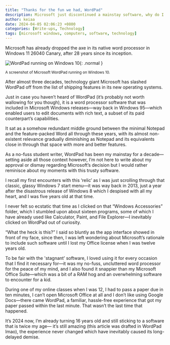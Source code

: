 ```yaml
---
title: "Thanks for the fun we had, WordPad"
description: Microsoft just discontinued a mainstay software, why do I care?
author: keiaa
date: 2024-04-05 02:06:23 +0800
categories: [Write-ups, Technology]
tags: [microsoft windows, computers, software, technology]
---
```


Microsoft has already dropped the axe in its native word processor in Windows 11 26040 Canary, after 28 years since its inception.

![WordPad running on Windows 10](https://i.ibb.co/gLw3JHQd/wordpad-on-windows-10.png){: .normal }

<sup>A screenshot of Microsoft WordPad running on Windows 10.</sup>

After almost three decades, technology giant Microsoft has slashed WordPad off from the list of shipping features in its new operating systems.

Just in case you haven’t heard of WordPad (it’s probably not worth wallowing for you though), it is a word processor software that was included in Microsoft Windows releases—way back in Windows 95—which enabled users to edit documents with rich text, a subset of its paid counterpart’s capabilities.

It sat as a somehow redundant middle ground between the minimal Notepad and the feature-packed Word all through these years, with its almost non-existent relevance gradually diminishing as Notepad and its equivalents close in through that space with more and better features.

As a no-fuss student writer, WordPad has been my mainstay for a decade—setting aside all those context however, I’m not here to write about my approval or dismay regarding Microsoft’s decision but I would rather reminisce about my moments with this trusty software.

I recall my first encounters with this ‘relic’ as I was just scrolling through that classic, glassy Windows 7 start menu—it was way back in 2013, just a year after the disastrous release of Windows 8 which I despised with all my heart, and I was five years old at that time.

I never felt so ecstatic that time as I clicked on that “Windows Accessories” folder, which I stumbled upon about sixteen programs, some of which I have already used like Calculator, Paint, and File Explorer—I inevitably clicked on WordPad out of curiosity.

“What the heck is this?” I said so bluntly as the app interface showed in front of my face, since then, I was left wondering about Microsoft’s rationale to include such software until I lost my Office license when I was twelve years old.

To be fair with the 'stagnant’ software, I loved using it for every occasion that I find it necessary for—it was my no-fuss, uncluttered word processor for the peace of my mind, and I also found it snappier than my Microsoft Office Suite—which was a bit of a RAM hog and an overwhelming software to encounter for a kid.

During one of my online classes when I was 12, I had to pass a paper due in ten minutes, I can’t open Microsoft Office at all and I don’t like using Google Docs—there came WordPad, a familiar, hassle-free experience that got my paper passed within the last minute. That wasn’t the last time that happened.

It’s 2024 now, I’m already turning 16 years old and still sticking to a software that is twice my age— it’s still amazing (this article was drafted in WordPad lmao), the experience never changed which have inevitably caused its long-delayed demise.